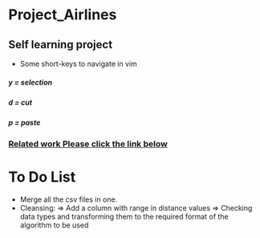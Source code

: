 # Project_Airlines
## Self learning project

* Some short-keys to navigate in vim
##### y = selection
##### d = cut
##### p = paste

 ### [Related work Please click the link below](https://ac.els-cdn.com/S1877050915033815/1-s2.0-S1877050915033815-main.pdf?_tid=b987188b-de9c-4656-8332-221c786fd1d4&acdnat=1546831662_ecc6fbe9c401f1e724924fa40e8d939f)

# To Do List
* Merge all the csv files in one.
* Cleansing:
=> Add a column with range in distance values 
=> Checking data types and transforming them to the required format of the algorithm to be used

